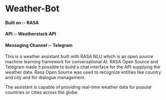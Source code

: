 # Weather-Bot

#### Built on :- RASA
#### API :- Weatherstack API
#### Messaging Channel :- Telegram

This is a weather assistant built with RASA NLU which is an open source machine learning framework for conversational AI. RASA Open Source and Telegram made it possible to build a chat interface for the API supplying the weather data. Rasa Open Source was used to recognize entities like country and city and for dialogue management.

The assistant is capable of providing real-time weather data for popular countries or cities across the globe.


